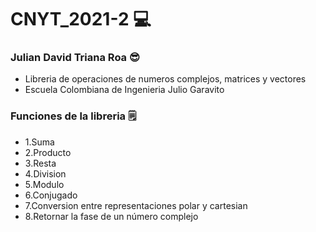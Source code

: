# CNYT_2021-2 💻
### Julian David Triana Roa 😎
- Libreria  de operaciones de numeros complejos, matrices y vectores
- Escuela Colombiana de Ingenieria Julio Garavito
### Funciones de  la libreria 🗒️
- 1.Suma
- 2.Producto
- 3.Resta
- 4.Division
- 5.Modulo
- 6.Conjugado
- 7.Conversion entre representaciones polar y cartesian
- 8.Retornar la fase de un número complejo 

